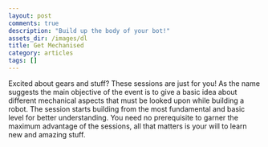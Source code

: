 ```yaml
---
layout: post
comments: true
description: "Build up the body of your bot!"
assets_dir: /images/dl
title: Get Mechanised
category: articles
tags: []
---
```


Excited about gears and stuff? These sessions are just for you!
As the name suggests the main objective of the event is to give a basic idea about different mechanical aspects that must be looked upon while building a robot. The session starts building from the most fundamental and basic level for better understanding. You need no prerequisite to garner the maximum advantage of the sessions, all that matters is your will to learn new and amazing stuff.
